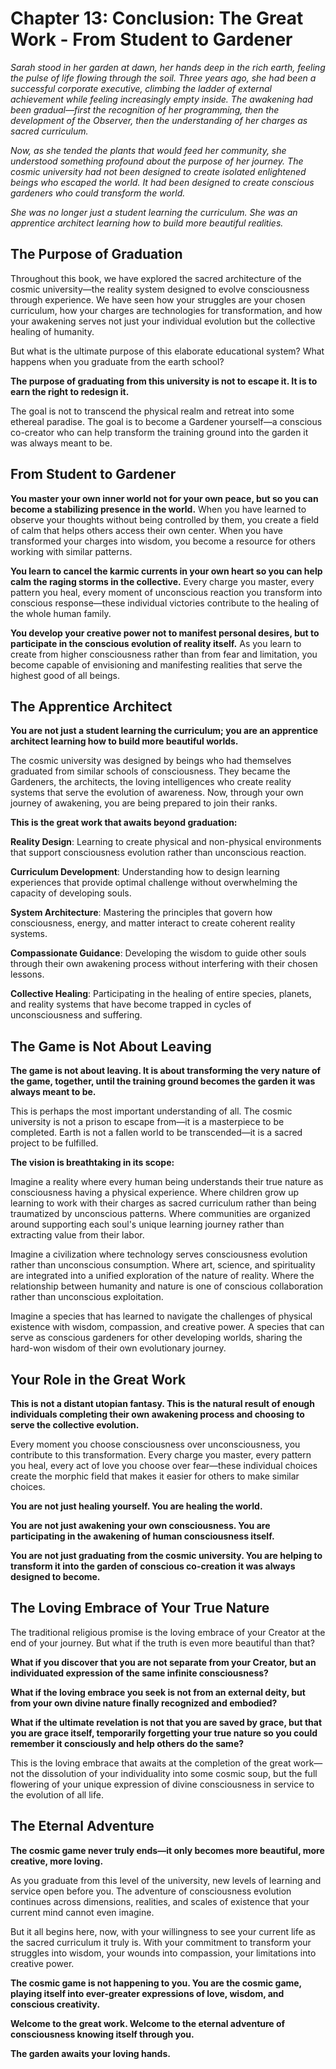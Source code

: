 # Chapter 13: Conclusion: The Great Work - From Student to Gardener

*Sarah stood in her garden at dawn, her hands deep in the rich earth, feeling the pulse of life flowing through the soil. Three years ago, she had been a successful corporate executive, climbing the ladder of external achievement while feeling increasingly empty inside. The awakening had been gradual—first the recognition of her programming, then the development of the Observer, then the understanding of her charges as sacred curriculum.*

*Now, as she tended the plants that would feed her community, she understood something profound about the purpose of her journey. The cosmic university had not been designed to create isolated enlightened beings who escaped the world. It had been designed to create conscious gardeners who could transform the world.*

*She was no longer just a student learning the curriculum. She was an apprentice architect learning how to build more beautiful realities.*

## The Purpose of Graduation

Throughout this book, we have explored the sacred architecture of the cosmic university—the reality system designed to evolve consciousness through experience. We have seen how your struggles are your chosen curriculum, how your charges are technologies for transformation, and how your awakening serves not just your individual evolution but the collective healing of humanity.

But what is the ultimate purpose of this elaborate educational system? What happens when you graduate from the earth school?

**The purpose of graduating from this university is not to escape it. It is to earn the right to redesign it.**

The goal is not to transcend the physical realm and retreat into some ethereal paradise. The goal is to become a Gardener yourself—a conscious co-creator who can help transform the training ground into the garden it was always meant to be.

## From Student to Gardener

**You master your own inner world not for your own peace, but so you can become a stabilizing presence in the world.** When you have learned to observe your thoughts without being controlled by them, you create a field of calm that helps others access their own center. When you have transformed your charges into wisdom, you become a resource for others working with similar patterns.

**You learn to cancel the karmic currents in your own heart so you can help calm the raging storms in the collective.** Every charge you master, every pattern you heal, every moment of unconscious reaction you transform into conscious response—these individual victories contribute to the healing of the whole human family.

**You develop your creative power not to manifest personal desires, but to participate in the conscious evolution of reality itself.** As you learn to create from higher consciousness rather than from fear and limitation, you become capable of envisioning and manifesting realities that serve the highest good of all beings.

## The Apprentice Architect

**You are not just a student learning the curriculum; you are an apprentice architect learning how to build more beautiful worlds.**

The cosmic university was designed by beings who had themselves graduated from similar schools of consciousness. They became the Gardeners, the architects, the loving intelligences who create reality systems that serve the evolution of awareness. Now, through your own journey of awakening, you are being prepared to join their ranks.

**This is the great work that awaits beyond graduation:**

**Reality Design**: Learning to create physical and non-physical environments that support consciousness evolution rather than unconscious reaction.

**Curriculum Development**: Understanding how to design learning experiences that provide optimal challenge without overwhelming the capacity of developing souls.

**System Architecture**: Mastering the principles that govern how consciousness, energy, and matter interact to create coherent reality systems.

**Compassionate Guidance**: Developing the wisdom to guide other souls through their own awakening process without interfering with their chosen lessons.

**Collective Healing**: Participating in the healing of entire species, planets, and reality systems that have become trapped in cycles of unconsciousness and suffering.

## The Game is Not About Leaving

**The game is not about leaving. It is about transforming the very nature of the game, together, until the training ground becomes the garden it was always meant to be.**

This is perhaps the most important understanding of all. The cosmic university is not a prison to escape from—it is a masterpiece to be completed. Earth is not a fallen world to be transcended—it is a sacred project to be fulfilled.

**The vision is breathtaking in its scope:**

Imagine a reality where every human being understands their true nature as consciousness having a physical experience. Where children grow up learning to work with their charges as sacred curriculum rather than being traumatized by unconscious patterns. Where communities are organized around supporting each soul's unique learning journey rather than extracting value from their labor.

Imagine a civilization where technology serves consciousness evolution rather than unconscious consumption. Where art, science, and spirituality are integrated into a unified exploration of the nature of reality. Where the relationship between humanity and nature is one of conscious collaboration rather than unconscious exploitation.

Imagine a species that has learned to navigate the challenges of physical existence with wisdom, compassion, and creative power. A species that can serve as conscious gardeners for other developing worlds, sharing the hard-won wisdom of their own evolutionary journey.

## Your Role in the Great Work

**This is not a distant utopian fantasy. This is the natural result of enough individuals completing their own awakening process and choosing to serve the collective evolution.**

Every moment you choose consciousness over unconsciousness, you contribute to this transformation. Every charge you master, every pattern you heal, every act of love you choose over fear—these individual choices create the morphic field that makes it easier for others to make similar choices.

**You are not just healing yourself. You are healing the world.**

**You are not just awakening your own consciousness. You are participating in the awakening of human consciousness itself.**

**You are not just graduating from the cosmic university. You are helping to transform it into the garden of conscious co-creation it was always designed to become.**

## The Loving Embrace of Your True Nature

The traditional religious promise is the loving embrace of your Creator at the end of your journey. But what if the truth is even more beautiful than that?

**What if you discover that you are not separate from your Creator, but an individuated expression of the same infinite consciousness?**

**What if the loving embrace you seek is not from an external deity, but from your own divine nature finally recognized and embodied?**

**What if the ultimate revelation is not that you are saved by grace, but that you are grace itself, temporarily forgetting your true nature so you could remember it consciously and help others do the same?**

This is the loving embrace that awaits at the completion of the great work—not the dissolution of your individuality into some cosmic soup, but the full flowering of your unique expression of divine consciousness in service to the evolution of all life.

## The Eternal Adventure

**The cosmic game never truly ends—it only becomes more beautiful, more creative, more loving.**

As you graduate from this level of the university, new levels of learning and service open before you. The adventure of consciousness evolution continues across dimensions, realities, and scales of existence that your current mind cannot even imagine.

But it all begins here, now, with your willingness to see your current life as the sacred curriculum it truly is. With your commitment to transform your struggles into wisdom, your wounds into compassion, your limitations into creative power.

**The cosmic game is not happening to you. You are the cosmic game, playing itself into ever-greater expressions of love, wisdom, and conscious creativity.**

**Welcome to the great work. Welcome to the eternal adventure of consciousness knowing itself through you.**

**The garden awaits your loving hands.**
